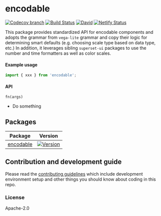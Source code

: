 # encodable

[![Codecov branch](https://img.shields.io/codecov/c/github/apache-superset/encodable/master.svg?style=flat-square)](https://codecov.io/gh/apache-superset/encodable/branch/master)
[![Build Status](https://img.shields.io/travis/com/apache-superset/encodable/master.svg?style=flat-square
)](https://travis-ci.com/apache-superset/encodable)
[![David](https://img.shields.io/david/dev/apache-superset/encodable.svg?style=flat-square)](https://david-dm.org/apache-superset/encodable?type=dev)
[![Netlify Status](https://api.netlify.com/api/v1/badges/fcbfa1cb-ae3e-48a4-b86a-e803c8e6c79c/deploy-status)](https://app.netlify.com/sites/superset-ui/deploys)

This package provides standardized API for encodable components and adopts the grammar from `vega-lite` grammar and copy their logic for determining  smart defaults (e.g. choosing scale type based on data type, etc.)
In addition, it leverages sibling `superset-ui` packages to use the number and time formatters as well as color scales.

#### Example usage

```js
import { xxx } from 'encodable';
```

#### API

`fn(args)`

- Do something


<!-- ## Demo

Most recent release: https://apache-superset.github.io/encodable

Current master: https://superset-ui.netlify.com -->

## Packages

| Package | Version |
|--|--|
| [encodable](https://github.com/apache-superset/encodable/tree/master/packages/encodable) | [![Version](https://img.shields.io/npm/v/encodable.svg?style=flat-square)](https://img.shields.io/npm/v/encodable.svg?style=flat-square) |


## Contribution and development guide

Please read the [contributing guidelines](CONTRIBUTING.md) which include development environment setup
and other things you should know about coding in this repo.

### License

Apache-2.0
